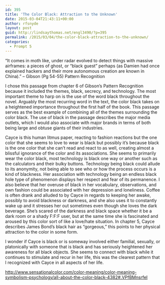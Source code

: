 ```yaml
---
id: 395
title: 'The Color Black: Attraction to the Unknown'
date: 2015-03-04T21:43:11+00:00
author: rfsnyde
layout: post
guid: http://lindsaythomas.net/engl3490/?p=395
permalink: /2015/03/04/the-color-black-attraction-to-the-unknown/
categories:
  - Prompt 5
---
```

“It comes in moth like, under radar evolved to detect things with massive airframes: a pieces of ghost, or “black guest” perhaps (as Damien had once explained hackers and their more autonomous creation are known in China).” – Gibson (Pg 54-55) Pattern Recognition
  
I chose this passage from chapter 6 of Gibson’s Pattern Recognition because it included the themes, black, secrecy, and technology. The most important theme to harp on is the use of the word black throughout the novel. Arguably the most recurring word in the text, the color black takes on a heightened importance throughout the first half of the book. This passage serves as the best example of combining all of the themes surrounding the color black. The use of black in the passage describes the major media outlets, which I would also associate with major brands in terms of both being large and obtuse giants of their industries.
  
Cayce is this human litmus paper, reacting to fashion reactions but the one color that she seems to love to wear is black but possibly it’s because black is the one color that she can’t read and react to as well, creating almost a blissful ignorance of the color and its associations. She seems to primarily wear the color black, most technology is black one way or another such as the calculators and their bulky buttons. Technology being black could allude to its anonymity, not being able to see who or how the process occurs is a kind of blackness. Her association with technology being an endless black hole type of phenomenon displays her respect and fear of its permanence. I also believe that her overuse of black in her vocabulary, observations, and own fashion could be associated with her depression and loneliness. Coffee is often drank and alluded to by Cayce in regards to keeping her awake, possibly to avoid blackness or darkness, and she also uses it to constantly wake up and it stresses her out sometimes even though she loves the dark beverage. She’s scared of the darkness and black space whether it be a dark room or a shady F:F:F user, but at the same time she is fascinated and aroused by this color sort of like a love/hate situation. In chapter 5, Cayce describes James Bond’s black hair as “gorgeous,” this points to her physical attraction to the color in some form.
  
I wonder if Cayce is black or is someway involved either familial, sexually, or platonically with someone that is black and has seriously heightened her awareness for all black objects. She seems to connect with black while it continues to stimulate and recur in her life, this was the clearest pattern that I recognized with Cayce in all aspects of her life.

http://www.sensationalcolor.com/color-meaning/color-meaning-symbolism-psychology/all-about-the-color-black-4382#.VPfBMnsrfeI
